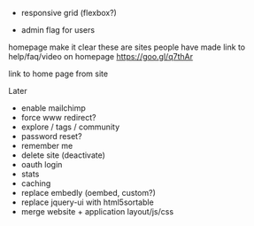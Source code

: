 

- responsive grid (flexbox?)






















- admin flag for users






homepage
  make it clear these are sites people have made
  link to help/faq/video on homepage
    https://goo.gl/q7thAr


link to home page from site








Later

- enable mailchimp
- force www redirect?
- explore / tags / community
- password reset?
- remember me
- delete site (deactivate)
- oauth login
- stats
- caching
- replace embedly (oembed, custom?)
- replace jquery-ui with html5sortable
- merge website + application layout/js/css
